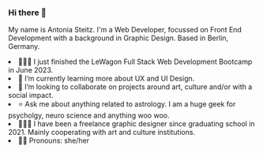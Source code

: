 ### Hi there 👋 <br>

My name is Antonia Steitz. I'm a Web Developer, focussed on Front End Development with a background in Graphic Design. Based in Berlin, Germany. <br>

<li> 👩🏻‍💻 I just finished the LeWagon Full Stack Web Development Bootcamp in June 2023. </li>
<li> 🌱 I’m currently learning more about UX and UI Design. </li>
<li> 👯 I’m looking to collaborate on projects around art, culture and/or with a social impact. </li>
<li> ⭐️ Ask me about anything related to astrology. I am a huge geek for psycholgy, neuro science and anything woo woo. </li>
<li> 👩🏻‍🎨 I have been a freelance graphic designer since graduating school in 2021. Mainly cooperating with art and culture institutions. </li>
<li> 🏳️‍🌈 Pronouns: she/her </li>

